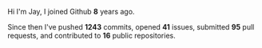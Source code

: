 Hi I'm Jay, I joined Github **8** years ago.

Since then I've pushed **1243** commits, opened **41** issues, submitted **95** pull requests, and contributed to **16** public repositories.
